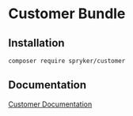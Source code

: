 # Customer Bundle

## Installation

```
composer require spryker/customer
```

## Documentation

[Customer Documentation](https://spryker.github.io/customer/index.html)
